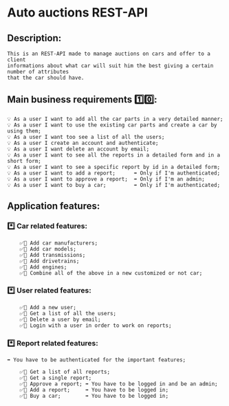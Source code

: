 # Auto auctions REST-API

## Description:
    This is an REST-API made to manage auctions on cars and offer to a client 
    informations about what car will suit him the best giving a certain number of attributes
    that the car should have.

## Main business requirements 1️⃣0️⃣: 
    💡 As a user I want to add all the car parts in a very detailed manner;
    💡 As a user I want to use the existing car parts and create a car by using them;
    💡 As a user I want too see a list of all the users;
    💡 As a user I create an account and authenticate;
    💡 As a user I want delete an account by email;
    💡 As a user I want to see all the reports in a detailed form and in a short form;
    💡 As a user I want to see a specific report by id in a detailed form;
    💡 As a user I want to add a report;      ➡️ Only if I'm authenticated;
    💡 As a user I want to approve a report;  ➡️ Only if I'm an admin;
    💡 As a user I want to buy a car;         ➡️ Only if I'm authenticated;
    

## Application features:
### *️⃣ Car related features: 
        ✅🚙 Add car manufacturers;
        ✅🚙 Add car models;
        ✅🚙 Add transmissions;
        ✅🚙 Add drivetrains;
        ✅🚙 Add engines;
        ✅🚙 Combine all of the above in a new customized or not car;

### *️⃣ User related features:
        ✅👤 Add a new user;
        ✅👤 Get a list of all the users;
        ✅👤 Delete a user by email;
        ✅👤 Login with a user in order to work on reports;

### *️⃣ Report related features: 
    ➡️ You have to be authenticated for the important features;

        ✅📑 Get a list of all reports;
        ✅📑 Get a single report;
        ✅📑 Approve a report; ➡️ You have to be logged in and be an admin;
        ✅📑 Add a report;     ➡️ You have to be logged in;
        ✅📑 Buy a car;        ➡️ You have to be logged in;
    